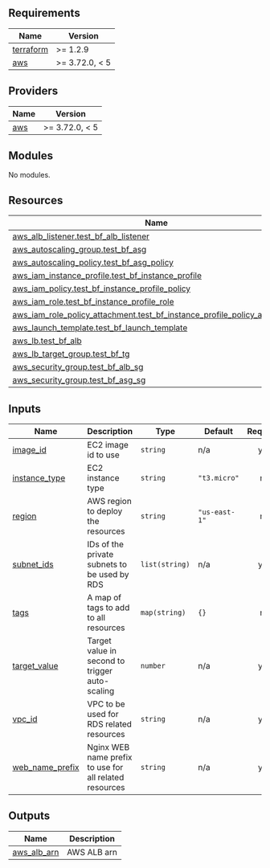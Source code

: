 ## Requirements

| Name | Version |
|------|---------|
| <a name="requirement_terraform"></a> [terraform](#requirement\_terraform) | >= 1.2.9 |
| <a name="requirement_aws"></a> [aws](#requirement\_aws) | >= 3.72.0, < 5 |

## Providers

| Name | Version |
|------|---------|
| <a name="provider_aws"></a> [aws](#provider\_aws) | >= 3.72.0, < 5 |

## Modules

No modules.

## Resources

| Name | Type |
|------|------|
| [aws_alb_listener.test_bf_alb_listener](https://registry.terraform.io/providers/hashicorp/aws/latest/docs/resources/alb_listener) | resource |
| [aws_autoscaling_group.test_bf_asg](https://registry.terraform.io/providers/hashicorp/aws/latest/docs/resources/autoscaling_group) | resource |
| [aws_autoscaling_policy.test_bf_asg_policy](https://registry.terraform.io/providers/hashicorp/aws/latest/docs/resources/autoscaling_policy) | resource |
| [aws_iam_instance_profile.test_bf_instance_profile](https://registry.terraform.io/providers/hashicorp/aws/latest/docs/resources/iam_instance_profile) | resource |
| [aws_iam_policy.test_bf_instance_profile_policy](https://registry.terraform.io/providers/hashicorp/aws/latest/docs/resources/iam_policy) | resource |
| [aws_iam_role.test_bf_instance_profile_role](https://registry.terraform.io/providers/hashicorp/aws/latest/docs/resources/iam_role) | resource |
| [aws_iam_role_policy_attachment.test_bf_instance_profile_policy_attachment](https://registry.terraform.io/providers/hashicorp/aws/latest/docs/resources/iam_role_policy_attachment) | resource |
| [aws_launch_template.test_bf_launch_template](https://registry.terraform.io/providers/hashicorp/aws/latest/docs/resources/launch_template) | resource |
| [aws_lb.test_bf_alb](https://registry.terraform.io/providers/hashicorp/aws/latest/docs/resources/lb) | resource |
| [aws_lb_target_group.test_bf_tg](https://registry.terraform.io/providers/hashicorp/aws/latest/docs/resources/lb_target_group) | resource |
| [aws_security_group.test_bf_alb_sg](https://registry.terraform.io/providers/hashicorp/aws/latest/docs/resources/security_group) | resource |
| [aws_security_group.test_bf_asg_sg](https://registry.terraform.io/providers/hashicorp/aws/latest/docs/resources/security_group) | resource |

## Inputs

| Name | Description | Type | Default | Required |
|------|-------------|------|---------|:--------:|
| <a name="input_image_id"></a> [image\_id](#input\_image\_id) | EC2 image id to use | `string` | n/a | yes |
| <a name="input_instance_type"></a> [instance\_type](#input\_instance\_type) | EC2 instance type | `string` | `"t3.micro"` | no |
| <a name="input_region"></a> [region](#input\_region) | AWS region to deploy the resources | `string` | `"us-east-1"` | no |
| <a name="input_subnet_ids"></a> [subnet\_ids](#input\_subnet\_ids) | IDs of the private subnets to be used by RDS | `list(string)` | n/a | yes |
| <a name="input_tags"></a> [tags](#input\_tags) | A map of tags to add to all resources | `map(string)` | `{}` | no |
| <a name="input_target_value"></a> [target\_value](#input\_target\_value) | Target value in second to trigger auto-scaling | `number` | n/a | yes |
| <a name="input_vpc_id"></a> [vpc\_id](#input\_vpc\_id) | VPC to be used for RDS related resources | `string` | n/a | yes |
| <a name="input_web_name_prefix"></a> [web\_name\_prefix](#input\_web\_name\_prefix) | Nginx WEB name prefix to use for all related resources | `string` | n/a | yes |

## Outputs

| Name | Description |
|------|-------------|
| <a name="output_aws_alb_arn"></a> [aws\_alb\_arn](#output\_aws\_alb\_arn) | AWS ALB arn |
